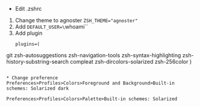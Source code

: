 * Edit .zshrc
1. Change theme to agnoster `ZSH_THEME="agnoster"`
2. Add `DEFAULT_USER=\`whoami\``
2. Add plugin 
   ```
   plugins=(
  git zsh-autosuggestions zsh-navigation-tools zsh-syntax-highlighting zsh-history-substring-search compleat zsh-dircolors-solarized zsh-256color
)
   ```

* Change preference
Preferences>Profiles>Colors>Foreground and Background>Built-in schemes: Solarized dark

Preferences>Profiles>Colors>Palette>Built-in schemes: Solarized
